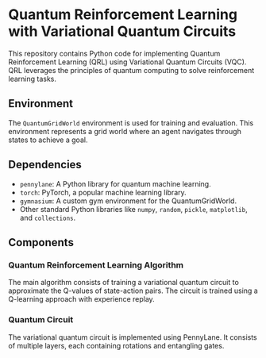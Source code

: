 # Quantum Reinforcement Learning with Variational Quantum Circuits

This repository contains Python code for implementing Quantum Reinforcement Learning (QRL) using Variational Quantum Circuits (VQC). QRL leverages the principles of quantum computing to solve reinforcement learning tasks.

## Environment

The `QuantumGridWorld` environment is used for training and evaluation. This environment represents a grid world where an agent navigates through states to achieve a goal. 

## Dependencies

- `pennylane`: A Python library for quantum machine learning.
- `torch`: PyTorch, a popular machine learning library.
- `gymnasium`: A custom gym environment for the QuantumGridWorld.
- Other standard Python libraries like `numpy`, `random`, `pickle`, `matplotlib`, and `collections`.

## Components

### Quantum Reinforcement Learning Algorithm

The main algorithm consists of training a variational quantum circuit to approximate the Q-values of state-action pairs. The circuit is trained using a Q-learning approach with experience replay.

### Quantum Circuit

The variational quantum circuit is implemented using PennyLane. It consists of multiple layers, each containing rotations and entangling gates.